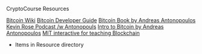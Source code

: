 CryptoCourse Resources

[Bitcoin Wiki](https://en.bitcoin.it/wiki/Main_Page)
[Bitcoin Developer Guide](https://bitcoin.org/en/developer-guide)
[Bitcoin Book by Andreas Antonopoulos](https://github.com/bitcoinbook/bitcoinbook)
[Kevin Rose Podcast /w Antonopouls](https://www.kevinrose.com/single-post/andreas-antonopolous)
[Intro to Bitcoin by Andreas Antonopoulos](https://www.youtube.com/watch?v=qkxdys-Ek9U)
[MIT interactive for teaching Blockchain](http://blockchain.mit.edu/how-blockchain-works)

+ Items in Resource directory